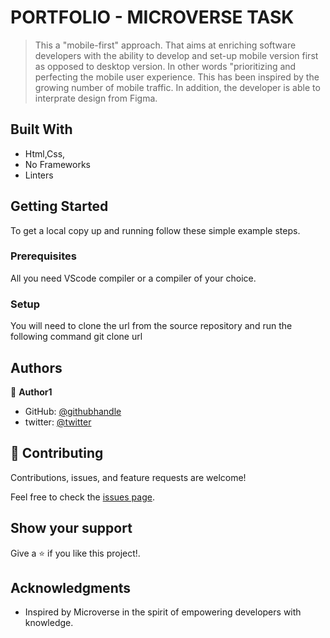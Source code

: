 # PORTFOLIO - MICROVERSE TASK

> This a "mobile-first" approach. That aims at enriching software developers with the ability to develop and set-up mobile version first as opposed to desktop version. In other words "prioritizing and perfecting the mobile user experience. This has been inspired by the growing number of mobile traffic. In addition, the developer is able to interprate design from Figma.

## Built With

- Html,Css,
- No Frameworks
- Linters

## Getting Started

To get a local copy up and running follow these simple example steps.

### Prerequisites

All you need VScode compiler or a compiler of your choice.

### Setup

You will need to clone the url from the source repository and run the following command git clone url

## Authors

👤 **Author1**

- GitHub: [@githubhandle](felixDev22)
- twitter: [@twitter](@monzo200)

## 🤝 Contributing

Contributions, issues, and feature requests are welcome!

Feel free to check the [issues page](https://github.com).

## Show your support

Give a ⭐️ if you like this project!.

## Acknowledgments

- Inspired by Microverse in the spirit of empowering developers with knowledge.
